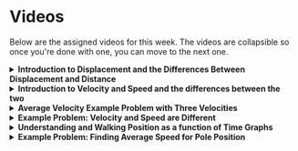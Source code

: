 # Videos

Below are the assigned videos for this week. The videos are collapsible so once you're done with one, you can move to the next one.

<details>
<summary><b>Introduction to Displacement and the Differences Between Displacement and Distance</b></summary>

[![Introduction to Displacement](https://www.youtube-nocookie.com/embed/uTQ4_AOae1g)](https://www.flippingphysics.com/introduction-to-displacement.html)

- [Notes](https://www.flippingphysics.com/uploads/2/1/1/0/21103672/0007_lecture_notes_-_displacement_versus_distance.pdf)
- [Direct link to Mr. P's page](https://www.flippingphysics.com/introduction-to-displacement.html)

</details>

<details>
<summary><b>Introduction to Velocity and Speed and the differences between the two</b></summary>

[![Introduction to Velocity and Speed](https://www.youtube-nocookie.com/embed/I16utd8d6JM)](https://www.flippingphysics.com/introduction-to-velocity-and-speed.html)

- [Notes](https://www.flippingphysics.com/uploads/2/1/1/0/21103672/0008_lecture_notes_-_introduction_to_velocity_and_speed.pdf)
- [Direct link to Mr. P's page](https://www.flippingphysics.com/introduction-to-velocity-and-speed.html)

</details>

<details>
<summary><b>Average Velocity Example Problem with Three Velocities</b></summary>

[![Average Velocity Example](https://www.youtube-nocookie.com/embed/WpdYBnyZOm8)](https://www.flippingphysics.com/average-velocity-example-problem-with-three-velocities.html)

- [Notes](https://www.flippingphysics.com/uploads/2/1/1/0/21103672/0009_lecture_notes_-_average_velocity_example_problem_with_three_velocities.pdf)
- [Direct link to Mr. P's page](https://www.flippingphysics.com/average-velocity-example-problem-with-three-velocities.html)

</details>

<details>
<summary><b>Example Problem: Velocity and Speed are Different</b></summary>

[![Example Problem](https://www.youtube-nocookie.com/embed/8AWvUvHlpcQ)](https://www.flippingphysics.com/example-problem-velocity-and-speed-are-different.html)

- [Notes](https://www.flippingphysics.com/uploads/2/1/1/0/21103672/0010_lecture_notes_-_example_problem_-_velocity_and_speed_are_different.pdf)
- [Direct link to Mr. P's page](https://www.flippingphysics.com/example-problem-velocity-and-speed-are-different.html)

</details>

<details>
<summary><b>Understanding and Walking Position as a function of Time Graphs</b></summary>

[![Understanding and Walking Graphs](https://www.youtube-nocookie.com/embed/Mjnu5ePzXDM)](https://www.flippingphysics.com/understanding-and-walking-graphs-of-position-as-a-function-of-time.html)

- [Notes](https://www.flippingphysics.com/uploads/2/1/1/0/21103672/0011_lecture_notes_-_understanding_walking_and_graphing_position_as_a_function_of_time.pdf)
- [Direct link to Mr. P's page](https://www.flippingphysics.com/understanding-and-walking-graphs-of-position-as-a-function-of-time.html)

</details>

<details>
<summary><b>Example Problem: Finding Average Speed for Pole Position</b></summary>

[![Example Problem](https://www.youtube-nocookie.com/embed/n8mC8V0_Rbo)](https://www.flippingphysics.com/example-problem-finding-average-speed-for-pole-position-ndash-not-as-easy-as-you-think.html)

- [Notes](https://www.flippingphysics.com/uploads/2/1/1/0/21103672/0012_lecture_notes_-_example_problem_-_finding_necessary_pole_position_speed.pdf)
- [Direct link to Mr. P's page](https://www.flippingphysics.com/example-problem-finding-average-speed-for-pole-position-ndash-not-as-easy-as-you-think.html)

</details>
